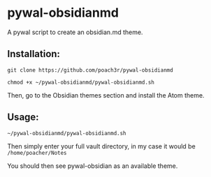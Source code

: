 # pywal-obsidianmd
A pywal script to create an obsidian.md theme.

## Installation:

`git clone https://github.com/poach3r/pywal-obsidianmd`

`chmod +x ~/pywal-obsidianmd/pywal-obsidianmd.sh`

Then, go to the Obsidian themes section and install the Atom theme.

## Usage:

`~/pywal-obsidianmd/pywal-obsidianmd.sh`

Then simply enter your full vault directory, in my case it would be `/home/poacher/Notes`

You should then see pywal-obsidian as an available theme.

